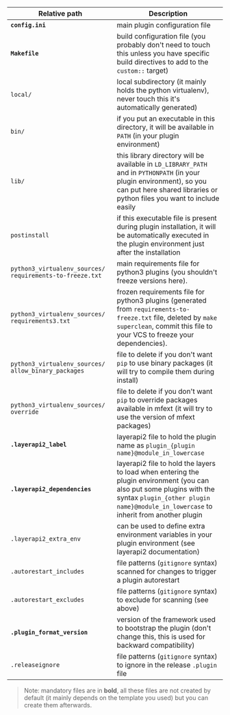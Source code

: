 | Relative path<img width="550"/> | Description |
| --- | --- |
| **`config.ini`** | main plugin configuration file |
| **`Makefile`** | build configuration file (you probably don't need to touch this unless you have specific build directives to add to the `custom::` target) |
| `local/` | local subdirectory (it mainly holds the python virtualenv), never touch this it's automatically generated) |
| `bin/` | if you put an executable in this directory, it will be available in `PATH` (in your plugin environment) |
| `lib/` | this library directory will be available in `LD_LIBRARY_PATH` and in `PYTHONPATH` (in your plugin environment), so you can put here shared libraries or python files you want to include easily |
| `postinstall` | if this executable file is present during plugin installation, it will be automatically executed in the plugin environment just after the installation |
| `python3_virtualenv_sources/`<br>`requirements-to-freeze.txt` | main requirements file for python3 plugins (you shouldn't freeze versions here). |
| `python3_virtualenv_sources/`<br>`requirements3.txt` | frozen requirements file for python3 plugins (generated from `requirements-to-freeze.txt` file, deleted by `make superclean`, commit this file to your VCS to freeze your dependencies). |
| `python3_virtualenv_sources/`<br>`allow_binary_packages` | file to delete if you don't want `pip` to use binary packages (it will try to compile them during install) |
| `python3_virtualenv_sources/`<br>`override` | file to delete if you don't want `pip` to override packages available in mfext (it will try to use the version of mfext packages) |
| **`.layerapi2_label`** | layerapi2 file to hold the plugin name as `plugin_{plugin name}@module_in_lowercase` |
| **`.layerapi2_dependencies`** | layerapi2 file to hold the layers to load when entering the plugin environment (you can also put some plugins with the syntax `plugin_{other plugin name}@module_in_lowercase` to inherit from another plugin |
| `.layerapi2_extra_env` | can be used to define extra environment variables in your plugin environment (see layerapi2 documentation) |
| `.autorestart_includes` | file patterns (`gitignore` syntax) scanned for changes to trigger a plugin autorestart |
| `.autorestart_excludes` | file patterns (`gitignore` syntax) to exclude for scanning (see above) |
| **`.plugin_format_version`** | version of the framework used to bootstrap the plugin (don't change this, this is used for backward compatibility) |
| `.releaseignore` | file patterns (`gitignore` syntax) to ignore in the release `.plugin` file |

> Note: mandatory files are in **bold**, all these files are not created by default (it mainly depends on the template you used) but you can create them afterwards.
